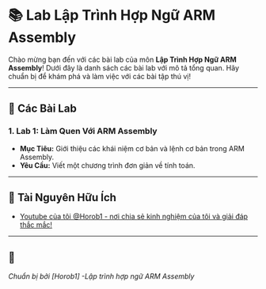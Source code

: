 # 📚 Lab Lập Trình Hợp Ngữ ARM Assembly

Chào mừng bạn đến với các bài lab của môn **Lập Trình Hợp Ngữ ARM Assembly**! Dưới đây là danh sách các bài lab với mô tả tổng quan. Hãy chuẩn bị để khám phá và làm việc với các bài tập thú vị!

---

## 🔬 Các Bài Lab

### 1. **Lab 1: Làm Quen Với ARM Assembly**
- **Mục Tiêu:** Giới thiệu các khái niệm cơ bản và lệnh cơ bản trong ARM Assembly.
- **Yêu Cầu:** Viết một chương trình đơn giản về tính toán.

---

## 📖 Tài Nguyên Hữu Ích

- [Youtube của tôi @Horob1 - nơi chia sẻ kinh nghiệm của tôi và giải đáp thắc mắc!](https://www.youtube.com/@Horob1)

---

## 📅 
*Chuẩn bị bởi [Horob1] -Lập trình hợp ngữ ARM Assembly*
